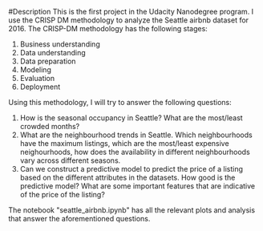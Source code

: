 #Description 
This is the first project in the Udacity Nanodegree program. I use the CRISP DM methodology to analyze the Seattle airbnb dataset for 2016. The CRISP-DM methodology has the following stages:
1. Business understanding
2. Data understanding
3. Data preparation
4. Modeling
5. Evaluation
6. Deployment

Using this methodology, I will try to answer the following questions:

1. How is the seasonal occupancy in Seattle? What are the most/least crowded months? 
2. What are the neighbourhood trends in Seattle. Which neighbourhoods have the maximum listings, which are the most/least expensive neighourhoods, how does the availability in different neighbourhoods vary across different seasons. 
3. Can we construct a predictive model to predict the price of a listing based on the different attributes in the datasets. How good is the predictive model? What are some important features that are indicative of the price of the listing? 

The notebook "seattle_airbnb.ipynb" has all the relevant plots and analysis that answer the aforementioned questions.
